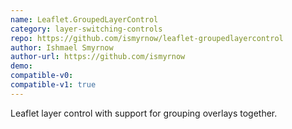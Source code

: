 ```yaml
---
name: Leaflet.GroupedLayerControl
category: layer-switching-controls
repo: https://github.com/ismyrnow/leaflet-groupedlayercontrol
author: Ishmael Smyrnow
author-url: https://github.com/ismyrnow
demo: 
compatible-v0:
compatible-v1: true
---
```


Leaflet layer control with support for grouping overlays together.

